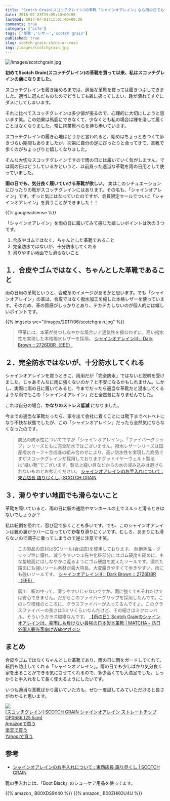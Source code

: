 ```yaml
---
title: "Scotch Grain(スコッチグレイン)の革靴「シャインオアレイン」なら雨の日でも快適通勤！！"
date: 2016-07-23T15:05:40+09:00
lastmod: 2017-07-01T11:01:40+09:00
comments: true
category: ['Life']
tags: ['革靴','レザー','scotch grain']
published: true
slug: scotch-grain-shine-or-rain
img: /images/scotchgrain.jpg
---
```


![/images/scotchgrain.jpg](/images/scotchgrain.jpg "スコッチグレイン")

**初めてScotch Grain(スコッチグレイン)の革靴を買って以来、私はスコッチグレインの虜になりました。**

スコッチグレインを履き始めるまでは、適当な革靴を買っては履きつぶしてきました。適当に選んだものなのでどうしても雑に扱ってしまい、踵が潰れてすぐにダメにしてしまいます。

それに比べてスコッチグレインは多少値が張るので、心理的に大切にしようと思います笑。この効果は馬鹿にできなくて、少なくとも私の場合は踵を潰して履くことはなくなりました。常に携帯靴べらを持ち歩いています。

スコッチグレインの履き心地はどうかと言われると、始めはちょっときつくて歩きづらい期間もありましたが、次第に自分の足にぴったりと合ってきて、革靴で歩くのがちょっぴりと嬉しくなりました。

そんな大切なスコッチグレインですので雨の日には履いていく気がしません。では雨の日はどうしているかというと、以前買った適当な革靴を雨の日用として使っていました。

**雨の日でも、気分良く履いていける革靴が欲しい。** 実はこのシチュエーションにぴったりの靴がスコッチグレインにはあります。その名も、「シャインオアレイン」です。ずっと気にはなっていたのですが、会員限定セールでついに「シャインオアレイン」を買うことができました！！

<!--more-->
{{% googleadsense %}}


「シャインオアレイン」を雨の日に履いてみて感じた嬉しいポイントは次の３つです。

1. 合皮やゴムではなく、ちゃんとした革靴であること
2. 完全防水ではないが、十分防水してくれる
3. 滑りやすい地面でも滑らないこと

## １．合皮やゴムではなく、ちゃんとした革靴であること

雨の日用の革靴というと、合成革のイメージがあるかと思います。でも「シャインオアレイン」の革は、合皮ではなく撥水加工を施した本格レザーを使っています。そのため、革の質感がしっかりとあり、テカテカしないのが個人的には嬉しいポイントです。

{{% imgsets src="/images/2017/06/scotchgrain.jpg" %}}

>甲革には、本革が持つしなやかな風合いと通気性を損なわずに、高い撥水性を実現した本格撥水レザーを採用。
[シャインオアレインⅢ :: Dark Brown :: 2726DBR（EEE）](http://www.scotchgrain-shop.com/category-260/dark-brown/2726dbr-3e.html)




## ２．完全防水ではないが、十分防水してくれる

シャインオアレインを買うときに、雨用だが「完全防水」ではないと説明を受けました。じゃあそんなに雨に強くないのか？と不安になるかもしれません。しかし、実際に雨の日に履いてみると、今までだったら適当な革靴だと浸水してくるような雨でもこの「シャインオアレイン」だと全然気になりませんでした。

これは自分の場合、**かなりのストレス低減** になりました。

今までの適当な革靴だったら、家を出て会社に着くことには靴下までベトベトになり不快な状態でしたが、この「シャインオアレイン」だったら全然気にならなくなったのです。

>商品の防水性についてですが「シャインオアレイン」、「ファイバーグリップ」シリーズともに完全防水ではございません。撥水レザーシリーズは国産撥水カーフ＋合成底の組み合わせにより、高い防水性を実現した商品ですがスコッチグレインが採用しておりますグッドイヤーウェルト製法は“縫い靴”でございます。製法上縫い目などからの水の浸み込みは避けられないものとお考えください。
[シャインオアレインのお手入れについて : 東西店長 語り尽くし \| SCOTCH GRAIN](http://sgrain2.exblog.jp/20825856/)



## ３．滑りやすい地面でも滑らないこと

革靴を履いていると、雨の日に駅の通路やマンホールの上でスルッと滑るときはないでしょうか？

私は転倒を恐れて、忍び足で歩くことも多いです。でも、このシャインオアレインは靴の裏がラバーになっていて**かなり**滑りにくいです。むしろ、あまりにも滑らないので調子に乗ってしまうので逆に注意です笑。

>この製品の底材はSGソール(合成底)を使用しております。
耐磨耗性・グリップ性に優れ、減りやすいつま先や化粧部分にはゴム硬度を硬めに、主な接地面にはしなやかに返るようにゴム硬度を変えたソールです。濡れた路面にも強いソール素材が最大特長。大変履きやすくて歩きやすい、雨にも強いソールです。
[シャインオアレインⅢ :: Dark Brown :: 2726DBR（EEE）](http://www.scotchgrain-shop.com/category-260/dark-brown/2726dbr-3e.html)

>廣川　駅の中って、滑りやすいじゃないですか。雨に強くてもそれだけでは安心できません。だからこのファイバーグリップを採用したんです。このシワ模様のところに、グラスファイバーが入ってるんですよ。このグラスファイバーの長さは3ミリくらいなんだけど、その細さはミクロレベル。そういうガラス繊維なんです。
[【雨の日】Scotch Grainのシャインオアレインは、豪雨にも負けない最強の日本製本革靴 \| MATCHA \- 訪日外国人観光客向けWebマガジン](http://mcha.jp/17602)


## まとめ

合皮やゴムではなくちゃんとした革靴であり、雨の日に雨をガードしてくれて、転倒も防止してくれる「シャインオアレイン」。雨の日でも少しばかり気分良く家を出ることができる気にさせてくれるので、多少高くても大満足でした。しっかりと手入れをして長く使えるようにしたいです。

いつも適当な革靴ばかり履いていた方も、ぜひ一度試してみていただけると良さがわかると思います。

<div class="booklink-box"><div class="booklink-image"><a href=https://www.amazon.co.jp/%E3%82%B9%E3%82%B3%E3%83%83%E3%83%81%E3%82%B0%E3%83%AC%E3%82%A4%E3%83%B3-SCOTCH-GRAIN-%E3%82%B7%E3%83%A3%E3%82%A4%E3%83%B3%E3%82%AA%E3%82%A2%E3%83%AC%E3%82%A4%E3%83%B3-%E3%82%B9%E3%83%88%E3%83%AC%E3%83%BC%E3%83%88%E3%83%81%E3%83%83%E3%83%97/dp/B015V64W7E?psc=1&SubscriptionId=AKIAIDJYSG4EYXDO2YIQ&tag=meganii-22&linkCode=xm2&camp=2025&creative=165953&creativeASIN=B015V64W7E><img src="https://images-fe.ssl-images-amazon.com/images/I/41hCK7DIggL._SL160_.jpg" /></a></div><div class="booklink-info"><div class="booklink-name"><a href="http://www.amazon.co.jp/exec/obidos/asin/B015V64W7E/meganii-22/">[スコッチグレイン] SCOTCH GRAIN シャインオアレイン ストレートチップ OP0686 (25.5cm)</a></div><div class="shoplinkamazon"><a href="http://www.amazon.co.jp/exec/obidos/asin/B015V64W7E/meganii-22//">Amazonで買う</a></div><div class="shoplinkrakuten"><a href="http://hb.afl.rakuten.co.jp/hgc/10b944e1.69649a36.10b944e2.c5d6d56c/?pc=http://search.rakuten.co.jp/search/mall?sitem=シャインオアレイン&m=http://m.rakuten.co.jp/">楽天で買う</a></div><div class="shoplinkyahoo"><a href="http://ck.jp.ap.valuecommerce.com/servlet/referral?sid=3067752&pid=884189678&vc_url=http://search.shopping.yahoo.co.jp/search?p=シャインオアレイン">Yahoo!で買う</a></div></div></div>

## 参考
- [シャインオアレインのお手入れについて : 東西店長 語り尽くし \| SCOTCH GRAIN](http://sgrain2.exblog.jp/20825856/)


靴の手入れには、「Boot Black」のシューケア用品を使ってます。

{{% amazon_ B00XDS9X40 %}}
{{% amazon_ B00ZHKOU4U %}}
